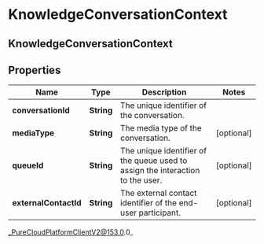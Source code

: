 # KnowledgeConversationContext

## KnowledgeConversationContext

## Properties

|Name | Type | Description | Notes|
|------------ | ------------- | ------------- | -------------|
| **conversationId** | **String** | The unique identifier of the conversation. | |
| **mediaType** | **String** | The media type of the conversation. | [optional] |
| **queueId** | **String** | The unique identifier of the queue used to assign the interaction to the user. | [optional] |
| **externalContactId** | **String** | The external contact identifier of the end-user participant. | [optional] |



_PureCloudPlatformClientV2@153.0.0_
